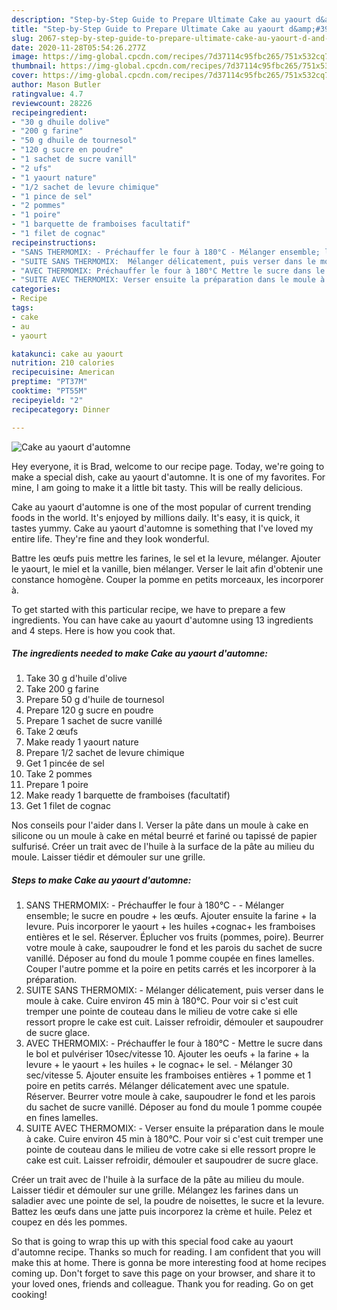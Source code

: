 ```yaml
---
description: "Step-by-Step Guide to Prepare Ultimate Cake au yaourt d&amp;#39;automne"
title: "Step-by-Step Guide to Prepare Ultimate Cake au yaourt d&amp;#39;automne"
slug: 2067-step-by-step-guide-to-prepare-ultimate-cake-au-yaourt-d-and-39-automne
date: 2020-11-28T05:54:26.277Z
image: https://img-global.cpcdn.com/recipes/7d37114c95fbc265/751x532cq70/cake-au-yaourt-dautomne-photo-principale-de-la-recette.jpg
thumbnail: https://img-global.cpcdn.com/recipes/7d37114c95fbc265/751x532cq70/cake-au-yaourt-dautomne-photo-principale-de-la-recette.jpg
cover: https://img-global.cpcdn.com/recipes/7d37114c95fbc265/751x532cq70/cake-au-yaourt-dautomne-photo-principale-de-la-recette.jpg
author: Mason Butler
ratingvalue: 4.7
reviewcount: 28226
recipeingredient:
- "30 g dhuile dolive"
- "200 g farine"
- "50 g dhuile de tournesol"
- "120 g sucre en poudre"
- "1 sachet de sucre vanill"
- "2 ufs"
- "1 yaourt nature"
- "1/2 sachet de levure chimique"
- "1 pince de sel"
- "2 pommes"
- "1 poire"
- "1 barquette de framboises facultatif"
- "1 filet de cognac"
recipeinstructions:
- "SANS THERMOMIX: - Préchauffer le four à 180°C - Mélanger ensemble; le sucre en poudre + les œufs. Ajouter ensuite la farine + la levure. Puis incorporer le yaourt + les huiles +cognac+ les framboises entières et le sel. Réserver. Éplucher vos fruits (pommes, poire). Beurrer votre moule à cake, saupoudrer le fond et les parois du sachet de sucre vanillé. Déposer au fond du moule 1 pomme coupée en fines lamelles. Couper l&#39;autre pomme et la poire en petits carrés et les incorporer à la préparation."
- "SUITE SANS THERMOMIX:  Mélanger délicatement, puis verser dans le moule à cake. Cuire environ 45 min à 180°C. Pour voir si c&#39;est cuit tremper une pointe de couteau dans le milieu de votre cake si elle ressort propre le cake est cuit. Laisser refroidir, démouler et saupoudrer de sucre glace."
- "AVEC THERMOMIX: Préchauffer le four à 180°C Mettre le sucre dans le bol et pulvériser 10sec/vitesse 10. Ajouter les oeufs + la farine + la levure + le yaourt + les huiles + le cognac+ le sel.  Mélanger 30 sec/vitesse 5. Ajouter ensuite les framboises entières + 1 pomme et 1 poire en petits carrés. Mélanger délicatement avec une spatule. Réserver. Beurrer votre moule à cake, saupoudrer le fond et les parois du sachet de sucre vanillé. Déposer au fond du moule 1 pomme coupée en fines lamelles."
- "SUITE AVEC THERMOMIX: Verser ensuite la préparation dans le moule à cake. Cuire environ 45 min à 180°C. Pour voir si c&#39;est cuit tremper une pointe de couteau dans le milieu de votre cake si elle ressort propre le cake est cuit. Laisser refroidir, démouler et saupoudrer de sucre glace."
categories:
- Recipe
tags:
- cake
- au
- yaourt

katakunci: cake au yaourt 
nutrition: 210 calories
recipecuisine: American
preptime: "PT37M"
cooktime: "PT55M"
recipeyield: "2"
recipecategory: Dinner

---
```



![Cake au yaourt d&#39;automne](https://img-global.cpcdn.com/recipes/7d37114c95fbc265/751x532cq70/cake-au-yaourt-dautomne-photo-principale-de-la-recette.jpg)

Hey everyone, it is Brad, welcome to our recipe page. Today, we're going to make a special dish, cake au yaourt d&#39;automne. It is one of my favorites. For mine, I am going to make it a little bit tasty. This will be really delicious.

Cake au yaourt d&#39;automne is one of the most popular of current trending foods in the world. It's enjoyed by millions daily. It's easy, it is quick, it tastes yummy. Cake au yaourt d&#39;automne is something that I've loved my entire life. They're fine and they look wonderful.

Battre les œufs puis mettre les farines, le sel et la levure, mélanger. Ajouter le yaourt, le miel et la vanille, bien mélanger. Verser le lait afin d&#39;obtenir une constance homogène. Couper la pomme en petits morceaux, les incorporer à.


To get started with this particular recipe, we have to prepare a few ingredients. You can have cake au yaourt d&#39;automne using 13 ingredients and 4 steps. Here is how you cook that.

<!--inarticleads1-->

##### The ingredients needed to make Cake au yaourt d&#39;automne:

1. Take 30 g d&#39;huile d&#39;olive
1. Take 200 g farine
1. Prepare 50 g d&#39;huile de tournesol
1. Prepare 120 g sucre en poudre
1. Prepare 1 sachet de sucre vanillé
1. Take 2 œufs
1. Make ready 1 yaourt nature
1. Prepare 1/2 sachet de levure chimique
1. Get 1 pincée de sel
1. Take 2 pommes
1. Prepare 1 poire
1. Make ready 1 barquette de framboises (facultatif)
1. Get 1 filet de cognac


Nos conseils pour l&#39;aider dans l. Verser la pâte dans un moule à cake en silicone ou un moule à cake en métal beurré et fariné ou tapissé de papier sulfurisé. Créer un trait avec de l&#39;huile à la surface de la pâte au milieu du moule. Laisser tiédir et démouler sur une grille. 

<!--inarticleads2-->

##### Steps to make Cake au yaourt d&#39;automne:

1. SANS THERMOMIX: - Préchauffer le four à 180°C - - Mélanger ensemble; le sucre en poudre + les œufs. Ajouter ensuite la farine + la levure. Puis incorporer le yaourt + les huiles +cognac+ les framboises entières et le sel. Réserver. Éplucher vos fruits (pommes, poire). Beurrer votre moule à cake, saupoudrer le fond et les parois du sachet de sucre vanillé. Déposer au fond du moule 1 pomme coupée en fines lamelles. Couper l&#39;autre pomme et la poire en petits carrés et les incorporer à la préparation.
1. SUITE SANS THERMOMIX:  - Mélanger délicatement, puis verser dans le moule à cake. Cuire environ 45 min à 180°C. Pour voir si c&#39;est cuit tremper une pointe de couteau dans le milieu de votre cake si elle ressort propre le cake est cuit. Laisser refroidir, démouler et saupoudrer de sucre glace.
1. AVEC THERMOMIX: - Préchauffer le four à 180°C - Mettre le sucre dans le bol et pulvériser 10sec/vitesse 10. Ajouter les oeufs + la farine + la levure + le yaourt + les huiles + le cognac+ le sel.  - Mélanger 30 sec/vitesse 5. Ajouter ensuite les framboises entières + 1 pomme et 1 poire en petits carrés. Mélanger délicatement avec une spatule. Réserver. Beurrer votre moule à cake, saupoudrer le fond et les parois du sachet de sucre vanillé. Déposer au fond du moule 1 pomme coupée en fines lamelles.
1. SUITE AVEC THERMOMIX: - Verser ensuite la préparation dans le moule à cake. Cuire environ 45 min à 180°C. Pour voir si c&#39;est cuit tremper une pointe de couteau dans le milieu de votre cake si elle ressort propre le cake est cuit. Laisser refroidir, démouler et saupoudrer de sucre glace.


Créer un trait avec de l&#39;huile à la surface de la pâte au milieu du moule. Laisser tiédir et démouler sur une grille. Mélangez les farines dans un saladier avec une pointe de sel, la poudre de noisettes, le sucre et la levure. Battez les œufs dans une jatte puis incorporez la crème et huile. Pelez et coupez en dés les pommes. 

So that is going to wrap this up with this special food cake au yaourt d&#39;automne recipe. Thanks so much for reading. I am confident that you will make this at home. There is gonna be more interesting food at home recipes coming up. Don't forget to save this page on your browser, and share it to your loved ones, friends and colleague. Thank you for reading. Go on get cooking!
